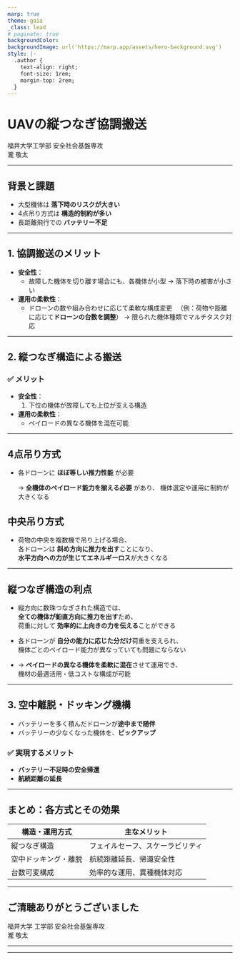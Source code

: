 ```yaml
---
marp: true
theme: gaia
_class: lead
# paginate: true
backgroundColor: 
backgroundImage: url('https://marp.app/assets/hero-background.svg')
style: |-
  .author {
    text-align: right;
    font-size: 1rem;
    margin-top: 2rem;
  }
---
```


# UAVの縦つなぎ協調搬送

<div class="author">
  福井大学工学部 安全社会基盤専攻<br>
  瀧&nbsp;敬太
</div>

---

## 背景と課題

- 大型機体は **落下時のリスクが大きい**
- 4点吊り方式は **構造的制約が多い**
- 長距離飛行での **バッテリー不足**

---

## 1. 協調搬送のメリット

- **安全性**：
  - 故障した機体を切り離す場合にも、各機体が小型
     → 落下時の被害が小さい
- **運用の柔軟性**：
  - ドローンの数や組み合わせに応じて柔軟な構成変更
  　（例：荷物や距離に応じて**ドローンの台数を調整**）
     → 限られた機体種類でマルチタスク対応
    
---
## 2. 縦つなぎ構造による搬送

### ✅ メリット

- **安全性**：
  1. 下位の機体が故障しても上位が支える構造
- **運用の柔軟性**：
  - ペイロードの異なる機体を混在可能

---

## 4点吊り方式

- 各ドローンに **ほぼ等しい推力性能** が必要

  → **全機体のペイロード能力を揃える必要** があり、
  機体選定や運用に制約が大きくなる

## 中央吊り方式

- 荷物の中央を複数機で吊り上げる場合、  
  各ドローンは **斜め方向に推力を出す**ことになり、  
  **水平方向への力が生じてエネルギーロス**が大きくなる


---

## 縦つなぎ構造の利点

- 縦方向に数珠つなぎされた構造では、  
  **全ての機体が鉛直方向に推力を出す**ため、  
  荷重に対して **効率的に上向きの力を伝える**ことができる

- 各ドローンが **自分の能力に応じた分だけ**荷重を支えられ、  
  機体ごとのペイロード能力が異なっていても問題にならない

- → **ペイロードの異なる機体を柔軟に混在**させて運用でき、  
  機材の最適活用・低コストな構成が可能



---

## 3. 空中離脱・ドッキング機構

- バッテリーを多く積んだドローンが**途中まで随伴**
- バッテリーの少なくなった機体を、**ピックアップ**

### ✅ 実現するメリット

- **バッテリー不足時の安全帰還**
- **航続距離の延長**
<!-- - 剛体でのドッキング不要 → **制御が安定・安全性が高い** -->

---

## まとめ：各方式とその効果

| 構造・運用方式             | 主なメリット                              |
|----------------------------|-------------------------------------------|
| 縦つなぎ構造               | フェイルセーフ、スケーラビリティ          |
| 空中ドッキング・離脱       | 航続距離延長、帰還安全性                  |
| 台数可変構成               | 効率的な運用、異種機体対応                |

---

## ご清聴ありがとうございました

<div class="author">
  福井大学 工学部 安全社会基盤専攻<br>
  瀧&nbsp;敬太
</div>

---

---

